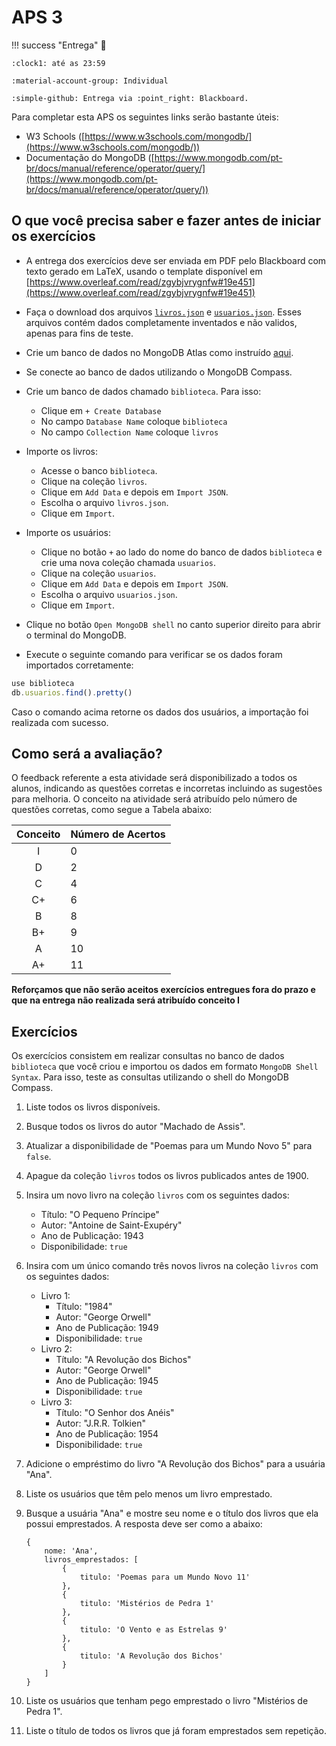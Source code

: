 # APS 3

!!! success "Entrega"
    :date: 
    
    :clock1: até as 23:59

    :material-account-group: Individual

    :simple-github: Entrega via :point_right: Blackboard.
 
Para completar esta APS os seguintes links serão bastante úteis:

- W3 Schools ([https://www.w3schools.com/mongodb/](https://www.w3schools.com/mongodb/))
- Documentação do MongoDB ([https://www.mongodb.com/pt-br/docs/manual/reference/operator/query/](https://www.mongodb.com/pt-br/docs/manual/reference/operator/query/))


## O que você precisa saber e fazer antes de iniciar os exercícios

- A entrega dos exercícios deve ser enviada em PDF pelo Blackboard com texto gerado em LaTeX, usando o template disponível em [https://www.overleaf.com/read/zgybjvrygnfw#19e451](https://www.overleaf.com/read/zgybjvrygnfw#19e451)

- Faça o download dos arquivos [`livros.json`](aps3/livros.json) e [`usuarios.json`](aps3/usuarios.json). Esses arquivos contém dados completamente inventados e não validos, apenas para fins de teste.

- Crie um banco de dados no MongoDB Atlas como instruído [aqui](../aulas/mongo/configuracao.md).

- Se conecte ao banco de dados utilizando o MongoDB Compass.

- Crie um banco de dados chamado `biblioteca`. Para isso:
    - Clique em `+ Create Database`
    - No campo `Database Name` coloque `biblioteca`
    - No campo `Collection Name` coloque `livros`

- Importe os livros:
    - Acesse o banco `biblioteca`.
    - Clique na coleção `livros`.
    - Clique em `Add Data` e depois em `Import JSON`.
    - Escolha o arquivo `livros.json`.
    - Clique em `Import`.

- Importe os usuários:
    - Clique no botão `+` ao lado do nome do banco de dados `biblioteca` e crie uma nova coleção chamada `usuarios`.
    - Clique na coleção `usuarios`.
    - Clique em `Add Data` e depois em `Import JSON`.
    - Escolha o arquivo `usuarios.json`.
    - Clique em `Import`.

- Clique no botão `Open MongoDB shell` no canto superior direito para abrir o terminal do MongoDB.
- Execute o seguinte comando para verificar se os dados foram importados corretamente:

```javascript
use biblioteca
db.usuarios.find().pretty()
```

Caso o comando acima retorne os dados dos usuários, a importação foi realizada com sucesso.

## Como será a avaliação?

O feedback referente a esta atividade será disponibilizado a todos os alunos, indicando as questões corretas e incorretas incluindo as sugestões para melhoria. O conceito na atividade será atribuído pelo número de questões corretas, como segue a Tabela abaixo:

| Conceito | Número de Acertos |
| :------: | :-------- |
|    I     | 0 |
|    D     | 2 |
|    C     | 4 |
|    C+    | 6 |
|    B     | 8 |
|    B+    | 9 |
|    A     | 10 |
|    A+    | 11 |

**Reforçamos que não serão aceitos exercícios entregues fora do prazo e que na entrega não realizada será atribuído conceito I**

## Exercícios

Os exercícios consistem em realizar consultas no banco de dados `biblioteca` que você criou e importou os dados em formato `MongoDB Shell Syntax`. Para isso, teste as consultas utilizando o shell do MongoDB Compass.

1. Liste todos os livros disponíveis.
1. Busque todos os livros do autor "Machado de Assis".
1. Atualizar a disponibilidade de "Poemas para um Mundo Novo 5" para `false`.
1. Apague da coleção `livros` todos os livros publicados antes de 1900.
1. Insira um novo livro na coleção `livros` com os seguintes dados:
    - Título: "O Pequeno Príncipe"
    - Autor: "Antoine de Saint-Exupéry"
    - Ano de Publicação: 1943
    - Disponibilidade: `true`
1. Insira com um único comando três novos livros na coleção `livros` com os seguintes dados:
    - Livro 1:
        - Título: "1984"
        - Autor: "George Orwell"
        - Ano de Publicação: 1949
        - Disponibilidade: `true`
    - Livro 2:
        - Título: "A Revolução dos Bichos"
        - Autor: "George Orwell"
        - Ano de Publicação: 1945
        - Disponibilidade: `true`
    - Livro 3:
        - Título: "O Senhor dos Anéis"
        - Autor: "J.R.R. Tolkien"
        - Ano de Publicação: 1954
        - Disponibilidade: `true`
1. Adicione o empréstimo do livro "A Revolução dos Bichos" para a usuária "Ana".
1. Liste os usuários que têm pelo menos um livro emprestado.
1. Busque a usuária "Ana" e mostre seu nome e o título dos livros que ela possui emprestados. A resposta deve ser como a abaixo:

    ```
    {
        nome: 'Ana',
        livros_emprestados: [
            {
                titulo: 'Poemas para um Mundo Novo 11'
            },
            {
                titulo: 'Mistérios de Pedra 1'
            },
            {
                titulo: 'O Vento e as Estrelas 9'
            },
            {
                titulo: 'A Revolução dos Bichos'
            }
        ]
    }
    ```

1. Liste os usuários que tenham pego emprestado o livro "Mistérios de Pedra 1".
1. Liste o título de todos os livros que já foram emprestados sem repetição.